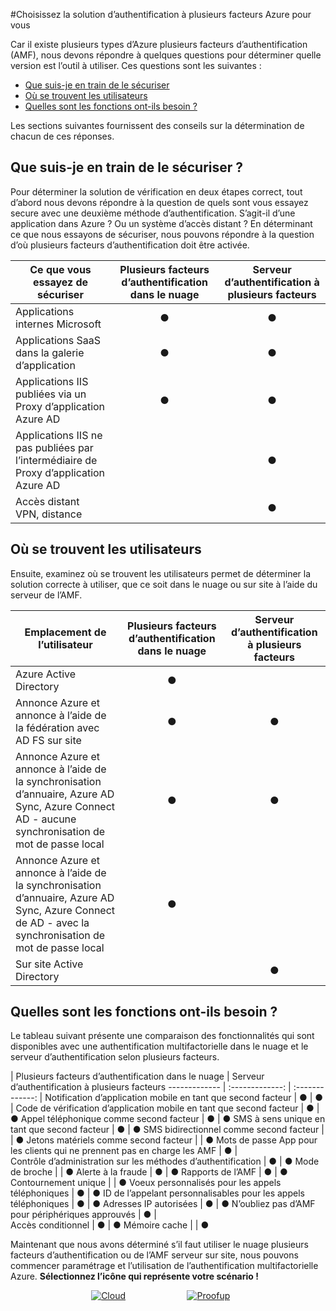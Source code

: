 <properties
    pageTitle="Serveur de vs Azure AMF nuage | Microsoft Azure"
    description="Choisissez la solution de sécurité d’authentification à plusieurs facteurs droite pour vous en demandant quelle am i tente de sécuriser et où sont situés les utilisateurs.  Puis choisissez cloud, le serveur de l’AMF ou AD FS."
    services="multi-factor-authentication"
    documentationCenter=""
    authors="kgremban"
    manager="femila"
    editor="yossib"/>

<tags
    ms.service="multi-factor-authentication"
    ms.workload="identity"
    ms.tgt_pltfrm="na"
    ms.devlang="na"
    ms.topic="get-started-article"
    ms.date="10/14/2016"
    ms.author="kgremban"/>

#<a name="choose-the-azure-multi-factor-authentication-solution-for-you"></a>Choisissez la solution d’authentification à plusieurs facteurs Azure pour vous

Car il existe plusieurs types d’Azure plusieurs facteurs d’authentification (AMF), nous devons répondre à quelques questions pour déterminer quelle version est l’outil à utiliser.  Ces questions sont les suivantes :

-   [Que suis-je en train de le sécuriser](#what-am-i-trying-to-secure)
-   [Où se trouvent les utilisateurs](#where-are-the-users-located)
- [Quelles sont les fonctions ont-ils besoin ?](#what-featured-do-i-need)

Les sections suivantes fournissent des conseils sur la détermination de chacun de ces réponses.

## <a name="what-am-i-trying-to-secure"></a>Que suis-je en train de le sécuriser ?

Pour déterminer la solution de vérification en deux étapes correct, tout d’abord nous devons répondre à la question de quels sont vous essayez secure avec une deuxième méthode d’authentification.  S’agit-il d’une application dans Azure ?  Ou un système d’accès distant ?  En déterminant ce que nous essayons de sécuriser, nous pouvons répondre à la question d’où plusieurs facteurs d’authentification doit être activée.  


Ce que vous essayez de sécuriser| Plusieurs facteurs d’authentification dans le nuage|Serveur d’authentification à plusieurs facteurs
------------- | :-------------: | :-------------: |
Applications internes Microsoft|● |● |
Applications SaaS dans la galerie d’application|● |● |
Applications IIS publiées via un Proxy d’application Azure AD|● |● |
Applications IIS ne pas publiées par l’intermédiaire de Proxy d’application Azure AD | |● |
Accès distant VPN, distance| |● |



## <a name="where-are-the-users-located"></a>Où se trouvent les utilisateurs

Ensuite, examinez où se trouvent les utilisateurs permet de déterminer la solution correcte à utiliser, que ce soit dans le nuage ou sur site à l’aide du serveur de l’AMF.



Emplacement de l’utilisateur| Plusieurs facteurs d’authentification dans le nuage|Serveur d’authentification à plusieurs facteurs
------------- | :-------------: | :-------------: |
Azure Active Directory|● | |
Annonce Azure et annonce à l’aide de la fédération avec AD FS sur site|● |● |
Annonce Azure et annonce à l’aide de la synchronisation d’annuaire, Azure AD Sync, Azure Connect AD - aucune synchronisation de mot de passe local|● |● |
Annonce Azure et annonce à l’aide de la synchronisation d’annuaire, Azure AD Sync, Azure Connect de AD - avec la synchronisation de mot de passe local|● | |
Sur site Active Directory| |● |

## <a name="what-features-do-i-need"></a>Quelles sont les fonctions ont-ils besoin ?

Le tableau suivant présente une comparaison des fonctionnalités qui sont disponibles avec une authentification multifactorielle dans le nuage et le serveur d’authentification selon plusieurs facteurs.

 | Plusieurs facteurs d’authentification dans le nuage | Serveur d’authentification à plusieurs facteurs
------------- | :-------------: | :-------------: |
Notification d’application mobile en tant que second facteur | ● | ● |
Code de vérification d’application mobile en tant que second facteur | ● | ●
Appel téléphonique comme second facteur | ● | ●
SMS à sens unique en tant que second facteur | ● | ●
SMS bidirectionnel comme second facteur |  | ●
Jetons matériels comme second facteur |  | ●
Mots de passe App pour les clients qui ne prennent pas en charge les AMF | ● |  
Contrôle d’administration sur les méthodes d’authentification | ● | ●
Mode de broche |  | ●
Alerte à la fraude | ● | ●
Rapports de l’AMF | ● | ●
Contournement unique |  | ●
Voeux personnalisés pour les appels téléphoniques | ● | ●
ID de l’appelant personnalisables pour les appels téléphoniques | ● | ●
Adresses IP autorisées | ● | ●
N’oubliez pas d’AMF pour périphériques approuvés  | ● |  
Accès conditionnel | ● | ●
Mémoire cache |  | ●

Maintenant que nous avons déterminé s’il faut utiliser le nuage plusieurs facteurs d’authentification ou de l’AMF serveur sur site, nous pouvons commencer paramétrage et l’utilisation de l’authentification multifactorielle Azure. **Sélectionnez l’icône qui représente votre scénario !**

<center>




[![Cloud](./media/multi-factor-authentication-get-started/cloud2.png)](multi-factor-authentication-get-started-cloud.md)&nbsp;&nbsp;&nbsp;&nbsp;&nbsp;&nbsp;&nbsp;&nbsp;&nbsp;&nbsp;&nbsp;&nbsp;&nbsp;&nbsp;&nbsp;&nbsp;&nbsp;&nbsp;&nbsp;&nbsp;&nbsp;&nbsp;&nbsp;&nbsp;&nbsp;[![Proofup](./media/multi-factor-authentication-get-started/server2.png)](multi-factor-authentication-get-started-server.md)  &nbsp;&nbsp;&nbsp;&nbsp;&nbsp;
</center>

